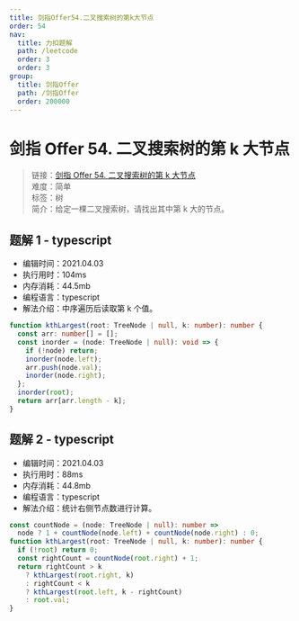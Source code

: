 ```yaml
---
title: 剑指Offer54.二叉搜索树的第k大节点
order: 54
nav:
  title: 力扣题解
  path: /leetcode
  order: 3
  order: 3
group:
  title: 剑指Offer
  path: /剑指Offer
  order: 200000
---
```


# 剑指 Offer 54. 二叉搜索树的第 k 大节点

> 链接：[剑指 Offer 54. 二叉搜索树的第 k 大节点](https://leetcode-cn.com/problems/er-cha-sou-suo-shu-de-di-kda-jie-dian-lcof/)  
> 难度：简单  
> 标签：树  
> 简介：给定一棵二叉搜索树，请找出其中第 k 大的节点。

## 题解 1 - typescript

- 编辑时间：2021.04.03
- 执行用时：104ms
- 内存消耗：44.5mb
- 编程语言：typescript
- 解法介绍：中序遍历后读取第 k 个值。

```typescript
function kthLargest(root: TreeNode | null, k: number): number {
  const arr: number[] = [];
  const inorder = (node: TreeNode | null): void => {
    if (!node) return;
    inorder(node.left);
    arr.push(node.val);
    inorder(node.right);
  };
  inorder(root);
  return arr[arr.length - k];
}
```

## 题解 2 - typescript

- 编辑时间：2021.04.03
- 执行用时：88ms
- 内存消耗：44.8mb
- 编程语言：typescript
- 解法介绍：统计右侧节点数进行计算。

```typescript
const countNode = (node: TreeNode | null): number =>
  node ? 1 + countNode(node.left) + countNode(node.right) : 0;
function kthLargest(root: TreeNode | null, k: number): number {
  if (!root) return 0;
  const rightCount = countNode(root.right) + 1;
  return rightCount > k
    ? kthLargest(root.right, k)
    : rightCount < k
    ? kthLargest(root.left, k - rightCount)
    : root.val;
}
```
